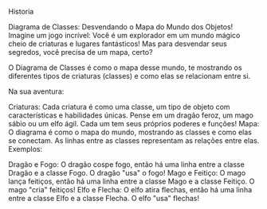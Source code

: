 Historia

Diagrama de Classes: Desvendando o Mapa do Mundo dos Objetos!
Imagine um jogo incrível: Você é um explorador em um mundo mágico cheio de criaturas e lugares fantásticos! Mas para desvendar seus segredos, você precisa de um mapa, certo?

O Diagrama de Classes é como o mapa desse mundo, te mostrando os diferentes tipos de criaturas (classes) e como elas se relacionam entre si.

Na sua aventura:

Criaturas: Cada criatura é como uma classe, um tipo de objeto com características e habilidades únicas. Pense em um dragão feroz, um mago sábio ou um elfo ágil. Cada um tem seus próprios poderes e funções!
Mapa: O diagrama é como o mapa do mundo, mostrando as classes e como elas se conectam. As linhas entre as classes representam as relações entre elas.
Exemplos:

Dragão e Fogo: O dragão cospe fogo, então há uma linha entre a classe Dragão e a classe Fogo. O dragão "usa" o fogo!
Mago e Feitiço: O mago lança feitiços, então há uma linha entre a classe Mago e a classe Feitiço. O mago "cria" feitiços!
Elfo e Flecha: O elfo atira flechas, então há uma linha entre a classe Elfo e a classe Flecha. O elfo "usa" flechas!
